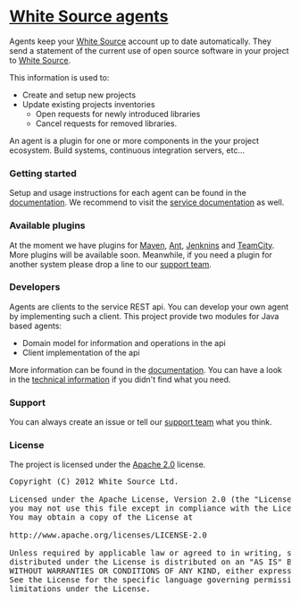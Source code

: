 [White Source agents][1]
===================

Agents keep your [White Source][2] account up to date automatically.
They send a statement of the current use of open source software in your project to [White Source][2].

This information is used to:
 
 * Create and setup new projects
 * Update existing projects inventories
    * Open requests for newly introduced libraries
    * Cancel requests for removed libraries.

An agent is a plugin for one or more components in the your project ecosystem. Build systems, continuous integration servers, etc...

### Getting started
Setup and usage instructions for each agent can be found in the [documentation][1].
We recommend to visit the [service documentation][7] as well.

### Available plugins
At the moment we have plugins for [Maven][3], [Ant][10], [Jenknins][4] and [TeamCity][5].
More plugins will be available soon. 
Meanwhile, if you need a plugin for another system please drop a line to our [support team][6].

### Developers
Agents are clients to the service REST api. You can develop your own agent by implementing such a client.
This project provide two modules for Java based agents:

 * Domain model for information and operations in the api
 * Client implementation of the api
 
More information can be found in the [documentation][1]. 
You can have a look in the [technical information][9] if you didn't find what you need.

### Support
You can always create an issue or tell our [support team][6] what you think.

### License
The project is licensed under the [Apache 2.0][8] license.
<pre>
Copyright (C) 2012 White Source Ltd.

Licensed under the Apache License, Version 2.0 (the "License");
you may not use this file except in compliance with the License.
You may obtain a copy of the License at

http://www.apache.org/licenses/LICENSE-2.0

Unless required by applicable law or agreed to in writing, software
distributed under the License is distributed on an "AS IS" BASIS,
WITHOUT WARRANTIES OR CONDITIONS OF ANY KIND, either express or implied.
See the License for the specific language governing permissions and
limitations under the License.
</pre>

[1]: http://docs.whitesourcesoftware.com/display/docs/Agents
[2]: http://www.whitesourcesoftware.com
[3]: http://www.github.com/whitesource/maven-plugin
[4]: http://www.github.com/whitesource/jenkins-whitesource-plugin
[5]: http://www.github.com/whitesource/teamcity-plugin
[6]: mailto:support@whitesourcesoftware.com
[7]: http://docs.whitesourcesoftware.com/display/serviceDocs/Home
[8]: http://www.apache.org/licenses/LICENSE-2.0.html
[9]: http://whitesource.github.com/agents
[10]: http://www.github.com/whitesource/ant-plugin
